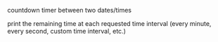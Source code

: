countdown timer between two dates/times 

print the remaining time at each requested time interval 
(every minute, every second, custom time interval, etc.)

